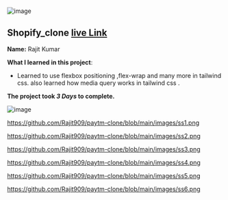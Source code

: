 #
![image](https://img.shields.io/badge/Paytm-clone-red)

## Shopify_clone  [live Link](https://paytm-clone-web.netlify.app/)

**Name:** Rajit Kumar

**What I learned in this project**:

  - Learned to use flexbox positioning ,flex-wrap and many more in tailwind css.
  also learned how media query works in tailwind css .


**The project took ***3 Days*** to complete.** 

![image](https://img.shields.io/badge/INeuron-LearnCodeOnline-brightgreen)


https://github.com/Rajit909/paytm-clone/blob/main/images/ss1.png


https://github.com/Rajit909/paytm-clone/blob/main/images/ss2.png


https://github.com/Rajit909/paytm-clone/blob/main/images/ss3.png


https://github.com/Rajit909/paytm-clone/blob/main/images/ss4.png


https://github.com/Rajit909/paytm-clone/blob/main/images/ss5.png


https://github.com/Rajit909/paytm-clone/blob/main/images/ss6.png

